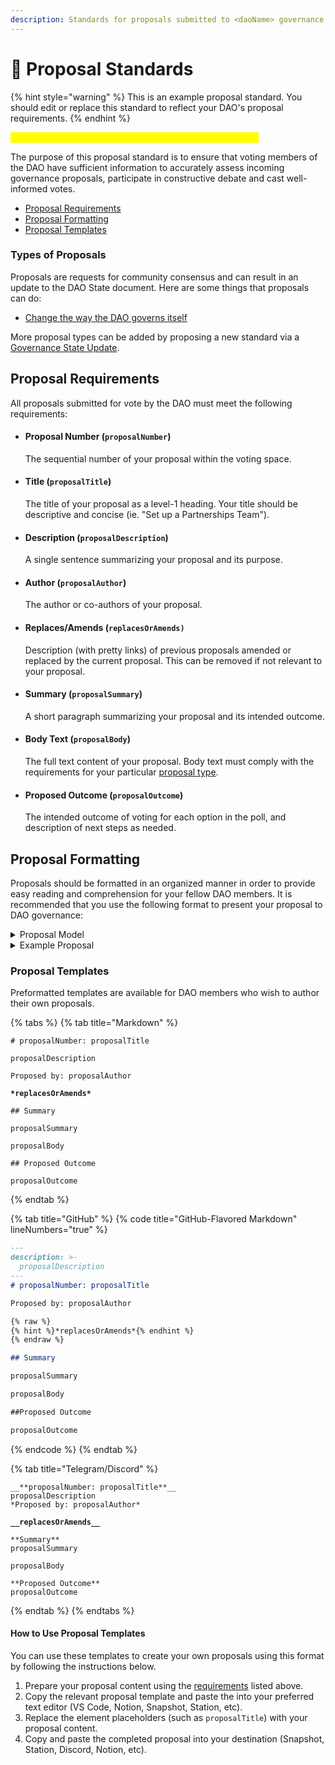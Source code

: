 ```yaml
---
description: Standards for proposals submitted to <daoName> governance.
---
```


# 📃 Proposal Standards

{% hint style="warning" %}
This is an example proposal standard. You should edit or replace this standard to reflect your DAO's proposal requirements.
{% endhint %}

<mark style="color:yellow;">Briefly describe your DAO's use of proposal standards here.</mark>

The purpose of this proposal standard is to ensure that voting members of the DAO have sufficient information to accurately assess incoming governance proposals, participate in constructive debate and cast well-informed votes.

* [Proposal Requirements](./#proposal-requirements)
* [Proposal Formatting](./#proposal-formatting)
* [Proposal Templates](./#proposal-templates)

### Types of Proposals <a href="#types" id="types"></a>

Proposals are requests for community consensus and can result in an update to the DAO State document. Here are some things that proposals can do:

* [Change the way the DAO governs itself](metagovernance.md)

More proposal types can be added by proposing a new standard via a [Governance State Update](metagovernance.md).

## Proposal Requirements <a href="#requirements" id="requirements"></a>

All proposals submitted for vote by the DAO must meet the following requirements:

*   #### Proposal Number (`proposalNumber`)

    The sequential number of your proposal within the voting space.
*   #### Title (`proposalTitle`) <a href="#title" id="title"></a>

    The title of your proposal as a level-1 heading. Your title should be descriptive and concise (ie. "Set up a Partnerships Team").
*   #### Description (`proposalDescription`)

    A single sentence summarizing your proposal and its purpose.
*   #### Author (`proposalAuthor`)

    The author or co-authors of your proposal.&#x20;
*   #### Replaces/Amends (`replacesOrAmends)`

    Description (with pretty links) of previous proposals amended or replaced by the current proposal. This can be removed if not relevant to your proposal.
*   #### Summary (`proposalSummary`)

    A short paragraph summarizing your proposal and its intended outcome.
*   #### Body Text (`proposalBody`)

    The full text content of your proposal. Body text must comply with the requirements for your particular [proposal type](./#types-of-proposals).
*   #### Proposed Outcome (`proposalOutcome`)

    The intended outcome of voting for each option in the poll, and description of next steps as needed.

## Proposal Formatting <a href="#format" id="format"></a>

Proposals should be formatted in an organized manner in order to provide easy reading and comprehension for your fellow DAO members. It is recommended that you use the following format to present your proposal to DAO governance:

<details>

<summary>Proposal Model</summary>

## proposalNumber: proposalTitle

proposalDescription

Proposed by: proposalAuthor

_replacesOrAmends_

### Summary

proposalSummary

proposalBody

### Proposed Outcome

proposalOutcome

</details>

<details>

<summary>Example Proposal</summary>

<mark style="color:yellow;">TBD - Initial gov state proposal to be used as example</mark>

</details>

### Proposal Templates <a href="#templates" id="templates"></a>

Preformatted templates are available for DAO members who wish to author their own proposals.&#x20;

{% tabs %}
{% tab title="Markdown" %}
<pre class="language-markdown" data-title="Generic Markdown" data-line-numbers><code class="lang-markdown"># proposalNumber: proposalTitle

proposalDescription

Proposed by: proposalAuthor

<strong>*replacesOrAmends*
</strong>
## Summary

proposalSummary

proposalBody

## Proposed Outcome

proposalOutcome
</code></pre>
{% endtab %}

{% tab title="GitHub" %}
{% code title="GitHub-Flavored Markdown" lineNumbers="true" %}
```markdown
---
description: >-
  proposalDescription
---
# proposalNumber: proposalTitle

Proposed by: proposalAuthor

{% raw %}
{% hint %}*replacesOrAmends*{% endhint %}
{% endraw %}

## Summary

proposalSummary

proposalBody

##Proposed Outcome

proposalOutcome
```
{% endcode %}
{% endtab %}

{% tab title="Telegram/Discord" %}
<pre class="language-markdown" data-title="Discord-Flavored Markdown" data-line-numbers><code class="lang-markdown">__**proposalNumber: proposalTitle**__
proposalDescription
*Proposed by: proposalAuthor*

<strong>__replacesOrAmends__
</strong>
**Summary**
proposalSummary

proposalBody

**Proposed Outcome**
proposalOutcome
</code></pre>
{% endtab %}
{% endtabs %}

#### How to Use Proposal Templates

You can use these templates to create your own proposals using this format by following the instructions below.

1. Prepare your proposal content using the [requirements](./#proposal-requirements) listed above.
2. Copy the relevant proposal template and paste the into your preferred text editor (VS Code, Notion, Snapshot, Station, etc).
3. Replace the element placeholders (such as `proposalTitle`) with your proposal content.
4. Copy and paste the completed proposal into your destination (Snapshot, Station, Discord, Notion, etc).
